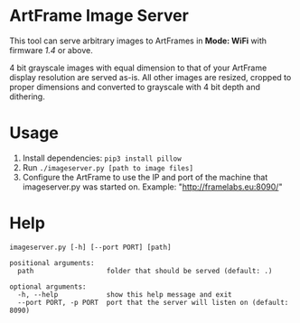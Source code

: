 # ArtFrame Image Server

This tool can serve arbitrary images to ArtFrames in **Mode: WiFi** with firmware _1.4_ or above.

4 bit grayscale images with equal dimension to that of your ArtFrame display resolution are served as-is. All other images are resized, cropped to proper dimensions and converted to grayscale with 4 bit depth and dithering.

# Usage

1. Install dependencies: ```pip3 install pillow```
2. Run ```./imageserver.py [path to image files]```
3. Configure the ArtFrame to use the IP and port of the machine that imageserver.py was started on. Example: "http://framelabs.eu:8090/"

# Help

```
imageserver.py [-h] [--port PORT] [path]

positional arguments:
  path                  folder that should be served (default: .)

optional arguments:
  -h, --help            show this help message and exit
  --port PORT, -p PORT  port that the server will listen on (default: 8090)
```
